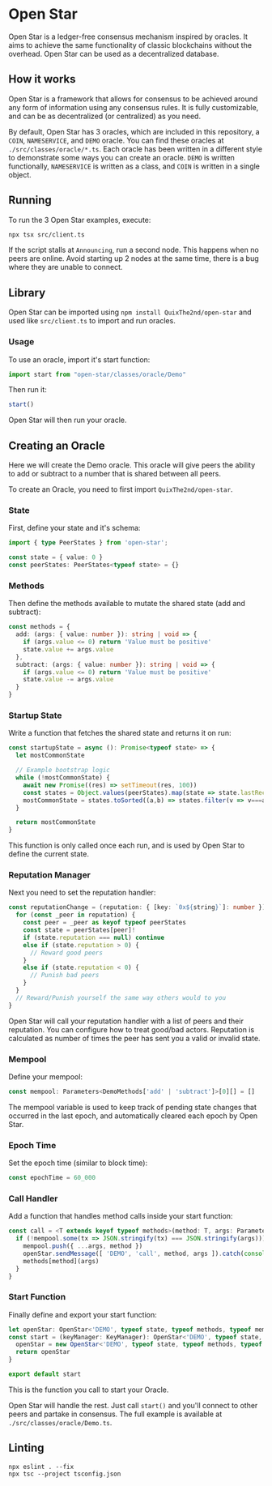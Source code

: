 # Open Star
Open Star is a ledger-free consensus mechanism inspired by oracles. It aims to achieve the same functionality of classic blockchains without the overhead. Open Star can be used as a decentralized database.

## How it works
Open Star is a framework that allows for consensus to be achieved around any form of information using any consensus rules. It is fully customizable, and can be as decentralized (or centralized) as you need.

By default, Open Star has 3 oracles, which are included in this repository, a `COIN`, `NAMESERVICE`, and `DEMO` oracle. You can find these oracles at `./src/classes/oracle/*.ts`. Each oracle has been written in a different style to demonstrate some ways you can create an oracle. `DEMO` is written functionally, `NAMESERVICE` is written as a class, and `COIN` is written in a single object.

## Running
To run the 3 Open Star examples, execute:
```sh
npx tsx src/client.ts
```

If the script stalls at `Announcing`, run a second node. This happens when no peers are online. Avoid starting up 2 nodes at the same time, there is a bug where they are unable to connect.

## Library
Open Star can be imported using `npm install QuixThe2nd/open-star` and used like `src/client.ts` to import and run oracles.

### Usage
To use an oracle, import it's start function:
```ts
import start from "open-star/classes/oracle/Demo"
```

Then run it:
```ts
start()
```

Open Star will then run your oracle.

## Creating an Oracle
Here we will create the Demo oracle. This oracle will give peers the ability to add or subtract to a number that is shared between all peers.

To create an Oracle, you need to first import `QuixThe2nd/open-star`.

### State
First, define your state and it's schema:
```ts
import { type PeerStates } from 'open-star';

const state = { value: 0 }
const peerStates: PeerStates<typeof state> = {}
```

### Methods
Then define the methods available to mutate the shared state (add and subtract):
```ts
const methods = {
  add: (args: { value: number }): string | void => {
    if (args.value <= 0) return 'Value must be positive'
    state.value += args.value
  },
  subtract: (args: { value: number }): string | void => {
    if (args.value <= 0) return 'Value must be positive'
    state.value -= args.value
  }
}
```

### Startup State
Write a function that fetches the shared state and returns it on run:
```ts
const startupState = async (): Promise<typeof state> => {
  let mostCommonState

  // Example bootstrap logic
  while (!mostCommonState) {
    await new Promise((res) => setTimeout(res, 100))
    const states = Object.values(peerStates).map(state => state.lastReceive)
    mostCommonState = states.toSorted((a,b) => states.filter(v => v===a).length - states.filter(v => v===b).length).pop()
  }

  return mostCommonState
}
```
This function is only called once each run, and is used by Open Star to define the current state.

### Reputation Manager
Next you need to set the reputation handler:
```ts
const reputationChange = (reputation: { [key: `0x${string}`]: number }): void => {
  for (const _peer in reputation) {
    const peer = _peer as keyof typeof peerStates
    const state = peerStates[peer]!
    if (state.reputation === null) continue
    else if (state.reputation > 0) {
      // Reward good peers
    }
    else if (state.reputation < 0) {
      // Punish bad peers
    }
  }
  // Reward/Punish yourself the same way others would to you
}
```
Open Star will call your reputation handler with a list of peers and their reputation. You can configure how to treat good/bad actors. Reputation is calculated as number of times the peer has sent you a valid or invalid state.

### Mempool
Define your mempool:
```ts
const mempool: Parameters<DemoMethods['add' | 'subtract']>[0][] = []
```
The mempool variable is used to keep track of pending state changes that occurred in the last epoch, and automatically cleared each epoch by Open Star.

### Epoch Time
Set the epoch time (similar to block time):
```ts
const epochTime = 60_000
```
### Call Handler
Add a function that handles method calls inside your start function:
```ts
const call = <T extends keyof typeof methods>(method: T, args: Parameters<typeof methods[T]>[0]): void => {
  if (!mempool.some(tx => JSON.stringify(tx) === JSON.stringify(args))) { // This should be done via signatures or something similar
    mempool.push({ ...args, method })
    openStar.sendMessage([ 'DEMO', 'call', method, args ]).catch(console.error)
    methods[method](args)
  }
}
```

### Start Function
Finally define and export your start function:
```ts
let openStar: OpenStar<'DEMO', typeof state, typeof methods, typeof mempool>
const start = (keyManager: KeyManager): OpenStar<'DEMO', typeof state, typeof methods, typeof mempool> => {
  openStar = new OpenStar<'DEMO', typeof state, typeof methods, typeof mempool>('DEMO', { startupState, reputationChange, state, peerStates, call, mempool, methods, keyManager, epochTime })
  return openStar
}

export default start
```
This is the function you call to start your Oracle.


Open Star will handle the rest. Just call `start()` and you'll connect to other peers and partake in consensus. The full example is available at `./src/classes/oracle/Demo.ts`.

## Linting
```
npx eslint . --fix
npx tsc --project tsconfig.json
```
